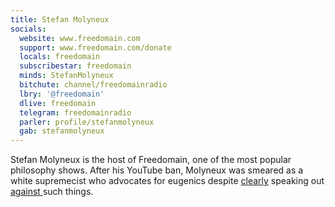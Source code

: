 ```yaml
---
title: Stefan Molyneux
socials:
  website: www.freedomain.com
  support: www.freedomain.com/donate
  locals: freedomain
  subscribestar: freedomain
  minds: StefanMolyneux
  bitchute: channel/freedomainradio
  lbry: '@freedomain'
  dlive: freedomain
  telegram: freedomainradio
  parler: profile/stefanmolyneux
  gab: stefanmolyneux
---
```


Stefan Molyneux is the host of Freedomain, one of the most popular philosophy
shows. After his YouTube ban, Molyneux was smeared as a white supremecist who
advocates for eugenics despite
[clearly](https://www.bitchute.com/video/mW3-1L_BSPQ/) speaking out [against
](https://www.bitchute.com/video/J8a1ruVxVv4/) such things.
